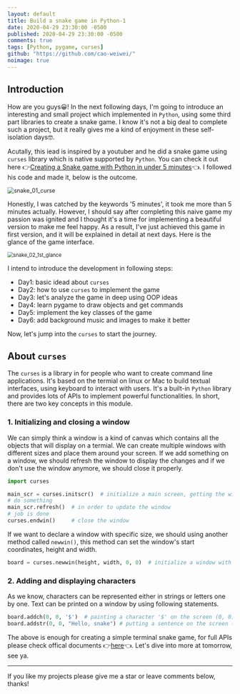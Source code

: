 ```yaml
---
layout: default
title: Build a snake game in Python-1
date: 2020-04-29 23:30:00 -0500
published: 2020-04-29 23:30:00 -0500
comments: true
tags: [Python, pygame, curses]
github: "https://github.com/cao-weiwei/"
noimage: true
---
```


## Introduction

How are you guys😀! In the next following days, I'm going to introduce an interesting and small project which implemented in `Python`, using some third part libraries to create a snake game. I know it's not a big deal to complete such a project, but it really gives me a kind of enjoyment in these self-isolation days🤓. 

<!--more-->

Acutally, this iead is inspired by a youtuber and he did a snake game using `curses` library which is native supported by `Python`. You can check it out here 👉[<u>Creating a Snake game with Python in under 5 minutes</u>](https://www.youtube.com/watch?v=rbasThWVb-c&feature=youtu.be)👈. I followed his code and made it, below is the outcome.

<img src="assets/images/posts/Build_a_Snake_Game_in_Python_Day_01/snake_01_curse.gif" alt="snake_01_curse" style="zoom:90%;" />

Honestly, I was catched by the keywords '5 minutes', it took me more than 5 minutes actually. However, I should say after completing this naive game my passion was ignited and I thought it's a time for implementing a beautiful version to make me feel happy. As a result, I've just achieved this game in first version, and it will be explained in detail at next days. Here is the glance of the game interface.

<img src="assets/images/posts/Build_a_Snake_Game_in_Python_Day_01/snake_02_1st_glance.gif" alt="snake_02_1st_glance" style="zoom:80%;" />

I intend to introduce the development in following steps:
- Day1: basic idead about `curses`
- Day2: how to use `curses` to implement the game
- Day3: let's analyze the game in deep using OOP ideas
- Day4: learn pygame to draw objects and get commands
- Day5: implement the key classes of the game
- Day6: add background music and images to make it better

Now, let's jump into the `curses` to start the journey.

## About `curses`

The `curses` is a library in for people who want to create command line applications. It's based on the termial on linux or Mac to build textual interfaces, using keyboard to interact with users. It's a built-in `Python` library and provides lots of APIs to implement powerful functionalities. In short, there are two key concepts in this module.

### 1. Initializing and closing a window

We can simply think a window is a kind of canvas which contains all the objects that will display on a termial. We can create multiple windows with different sizes and place them around your screen. If we add something on a window, we should refresh the window to display the changes and if we don't use the window anymore, we should close it properly.

```python
import curses

main_scr = curses.initscr()  # initialize a main screen, getting the window object
# do something
main_scr.refresh()	# in order to update the window
# job is done
curses.endwin()     # close the window
```

If we want to declare a window with specific size, we should using another method called `newwin()`, this method can set the window's start coordinates,  height and width.

```python
board = curses.newwin(height, width, 0, 0)  # initialize a window with the size of (height, width) on the screen (0, 0)
```

### 2. Adding and displaying characters  

As we know, characters can be represented either in strings or letters one by one. Text can be printed on a window by using following statements.

```python
board.addch(0, 0, '$')  # painting a character '$' on the screen (0, 0)
board.addstr(0, 0, "Hello, snake") # putting a sentence on the screen (0, 0)
```

The above is enough for creating a simple terminal snake game, for full APIs please check offical documents 👉[here](https://docs.python.org/3/library/curses.html)👈.  Let's dive into more at tomorrow, see ya.

---

If you like my projects please give me a star or leave comments below, thanks!
